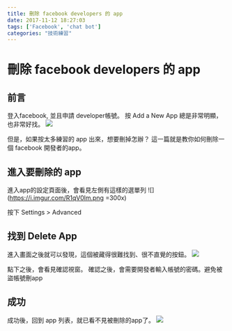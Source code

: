 ```yaml
---
title: 刪除 facebook developers 的 app
date: 2017-11-12 18:27:03
tags: ['Facebook', 'chat bot']
categories: "技術練習"
---
```


# 刪除 facebook developers 的 app

## 前言

登入facebook, 並且申請 developer帳號。
按 Add a New App 總是非常明顯，也非常好找。
![](https://i.imgur.com/EAnuyWg.png)

但是，如果按太多練習的 app 出來，想要刪掉怎辦？
這一篇就是教你如何刪除一個 facebook 開發者的app。

## 進入要刪除的 app

進入app的設定頁面後，會看見左側有這樣的選單列
![](https://i.imgur.com/R1qV0lm.png =300x)

按下 Settings > Advanced

## 找到 Delete App

進入畫面之後就可以發現，這個被藏得很難找到、很不直覺的按鈕。
![](https://i.imgur.com/FihwHmQ.png)

點下之後，會看見確認視窗。
確認之後，會需要開發者輸入帳號的密碼。避免被盜帳號刪app

## 成功

成功後，回到 app 列表，就已看不見被刪除的app了。
![](https://i.imgur.com/cLOQjb1.png)
